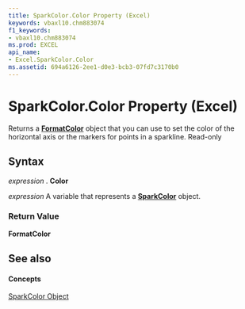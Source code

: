 ```yaml
---
title: SparkColor.Color Property (Excel)
keywords: vbaxl10.chm883074
f1_keywords:
- vbaxl10.chm883074
ms.prod: EXCEL
api_name:
- Excel.SparkColor.Color
ms.assetid: 694a6126-2ee1-d0e3-bcb3-07fd7c3170b0
---
```



# SparkColor.Color Property (Excel)

Returns a  **[FormatColor](formatcolor-object-excel.md)** object that you can use to set the color of the horizontal axis or the markers for points in a sparkline. Read-only


## Syntax

 _expression_ . **Color**

 _expression_ A variable that represents a **[SparkColor](sparkcolor-object-excel.md)** object.


### Return Value

 **FormatColor**


## See also


#### Concepts


[SparkColor Object](sparkcolor-object-excel.md)


